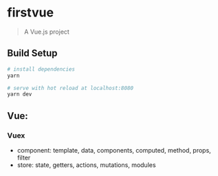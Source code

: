 # firstvue

> A Vue.js project

## Build Setup

``` bash
# install dependencies
yarn

# serve with hot reload at localhost:8080
yarn dev

```

## Vue:
### Vuex
- component: template, data, components, computed, method, props, filter
- store: state, getters, actions, mutations, modules